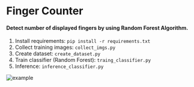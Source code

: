 # Finger Counter

#### Detect number of displayed fingers by using Random Forest Algorithm.

1. Install requirements: `pip install -r requirements.txt`
2. Collect training images: `collect_imgs.py`
3. Create dataset: `create_dataset.py`
4. Train classifier (Random Forest): `traing_classifier.py`
5. Inference: `inference_classifier.py`

![example](https://user-images.githubusercontent.com/65671192/230672302-3f1cef23-1a59-4914-9b35-e20ec1898c95.jpg)
